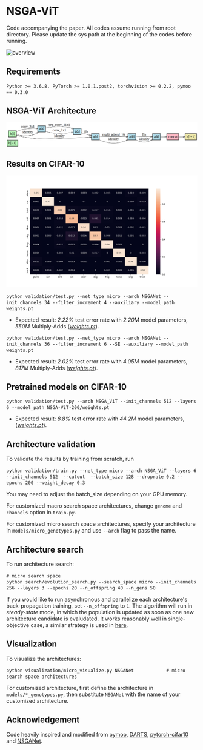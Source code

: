 ﻿# NSGA-ViT
Code accompanying the paper. All codes assume running from root directory. Please update the sys path at the beginning of the codes before running.


![overview](https://github.com/drewbecker02/nsga-vit/img/NSGAVIT%20procedure.png  "Overview of NSGA-Net")

## Requirements
``` 
Python >= 3.6.8, PyTorch >= 1.0.1.post2, torchvision >= 0.2.2, pymoo == 0.3.0
```

## NSGA-ViT Architecture
![nsga-vit](https://github.com/drewbecker02/nsga-vit/blob/master/img/nsgavit.png "NSGA-ViT")


## Results on CIFAR-10
![cifar10_pareto](https://github.com/drewbecker02/nsga-vit/blob/master/img/conf_matrix.png "confusion matrix")


``` shell
python validation/test.py --net_type micro --arch NSGANet --init_channels 34 --filter_increment 4 --auxiliary --model_path weights.pt
```
- Expected result: *2.22%* test error rate with *2.20M* model parameters, *550M* Multiply-Adds ([*weights.pt*](https://drive.google.com/open?id=1it_aFoez-U7SkxSuRPYWDVFg8kZwE7E7)). 

``` shell
python validation/test.py --net_type micro --arch NSGANet --init_channels 36 --filter_increment 6 --SE --auxiliary --model_path weights.pt
```
- Expected result: *2.02%* test error rate with *4.05M* model parameters, *817M* Multiply-Adds ([*weights.pt*](https://drive.google.com/open?id=1kLXzKxQ7dazjmANTvgSoeMPHWwYKiOtm)). 

## Pretrained models on CIFAR-10
``` shell
python validation/test.py --arch NSGA_ViT --init_channels 512 --layers 6 --model_path NSGA-ViT-200/weights.pt
```
- Expected result: *8.8%* test error rate with *44.2M* model parameters,([*weights.pt*](https://drive.google.com/open?id=1CMtSg1l2V5p0HcRxtBsD8syayTtS9QAu)). 

## Architecture validation
To validate the results by training from scratch, run
``` 
python validation/train.py --net_type micro --arch NSGA_ViT --layers 6 --init_channels 512  --cutout  --batch_size 128 --droprate 0.2 --epochs 200 --weight_decay 0.3
```
You may need to adjust the batch_size depending on your GPU memory. 

For customized macro search space architectures, change `genome` and `channels` option in `train.py`. 

For customized micro search space architectures, specify your architecture in `models/micro_genotypes.py` and use `--arch` flag to pass the name. 


## Architecture search 
To run architecture search:
``` shell
# micro search space
python search/evolution_search.py --search_space micro --init_channels 256 --layers 3 --epochs 20 --n_offspring 40 --n_gens 50
```

If you would like to run asynchronous and parallelize each architecture's back-propagation training, set `--n_offspring` to `1`. The algorithm will run in *steady-state* mode, in which the population is updated as soon as one new architecture candidate is evaludated. It works reasonably well in single-objective case, a similar strategy is used in [here](https://arxiv.org/abs/1802.01548).  

## Visualization
To visualize the architectures:
``` shell
python visualization/micro_visualize.py NSGANet            # micro search space architectures
```
For customized architecture, first define the architecture in `models/*_genotypes.py`, then substitute `NSGANet` with the name of your customized architecture. 

<!-- ## Citations
If you find the code useful for your research, please consider citing our works
``` 
@article{nsganet,
  title={NSGA-NET: a multi-objective genetic algorithm for neural architecture search},
  author={Lu, Zhichao and Whalen, Ian and Boddeti, Vishnu and Dhebar, Yashesh and Deb, Kalyanmoy and Goodman, Erik and  Banzhaf, Wolfgang},
  booktitle={GECCO-2019},
  year={2018}
}
``` -->

## Acknowledgement 
Code heavily inspired and modified from [pymoo](https://github.com/msu-coinlab/pymoo), [DARTS](https://github.com/quark0/darts#requirements), [pytorch-cifar10](https://github.com/kuangliu/pytorch-cifar) and [NSGANet](https://github.com/ianwhale/nsga-net). 
